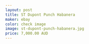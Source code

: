 ```yaml
---
layout: post
title: ST Dupont Punch Habanera
maker: ebay
color: check image
image: st-dupont-punch-habanera.jpg
price: 7,000.00 AUD
---
```

